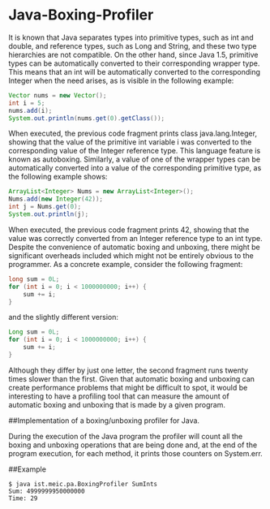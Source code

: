 # Java-Boxing-Profiler

It is known that Java separates types into primitive types, such as int and double, and reference types, such
as Long and String, and these two type hierarchies are not compatible. On the other hand, since Java 1.5,
primitive types can be automatically converted to their corresponding wrapper type. This means that an int
will be automatically converted to the corresponding Integer when the need arises, as is visible in the following
example:

```java
Vector nums = new Vector();
int i = 5;
nums.add(i);
System.out.println(nums.get(0).getClass());
```

When executed, the previous code fragment prints class java.lang.Integer, showing that the value of
the primitive int variable i was converted to the corresponding value of the Integer reference type. This
language feature is known as autoboxing.
Similarly, a value of one of the wrapper types can be automatically converted into a value of the corresponding
primitive type, as the following example shows:

```java
ArrayList<Integer> Nums = new ArrayList<Integer>();
Nums.add(new Integer(42));
int j = Nums.get(0);
System.out.println(j);
```

When executed, the previous code fragment prints 42, showing that the value was correctly converted from
an Integer reference type to an int type.
Despite the convenience of automatic boxing and unboxing, there might be significant overheads included
which might not be entirely obvious to the programmer. As a concrete example, consider the following fragment:

```java
long sum = 0L;
for (int i = 0; i < 1000000000; i++) {
	sum += i;
}
```
and the slightly different version:

```java
Long sum = 0L;
for (int i = 0; i < 1000000000; i++) {
	sum += i;
}
```

Although they differ by just one letter, the second fragment runs twenty times slower than the first.
Given that automatic boxing and unboxing can create performance problems that might be difficult to spot,
it would be interesting to have a profiling tool that can measure the amount of automatic boxing and unboxing
that is made by a given program.

##Implementation of a boxing/unboxing profiler for Java. 

During the execution of the Java program the profiler
will count all the boxing and unboxing operations that are being done and, at the end of the program execution,
for each method, it prints those counters on System.err.

##Example
```{r, engine='bash', count_lines}
$ java ist.meic.pa.BoxingProfiler SumInts
Sum: 4999999950000000
Time: 29
```

